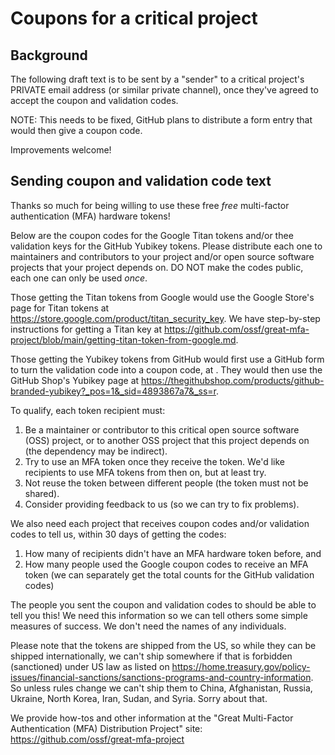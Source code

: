 # Coupons for a critical project

## Background

The following draft text is to be sent by a "sender" to a
critical project's PRIVATE email address (or similar private channel),
once they've agreed to accept the coupon and validation codes.

NOTE: This needs to be fixed, GitHub plans to distribute a form entry
that would then give a coupon code.

Improvements welcome!

## Sending coupon and validation code text

Thanks so much for being willing to use these free
*free* multi-factor authentication (MFA) hardware tokens!

Below are the coupon codes for the Google Titan tokens and/or
thee validation keys for the GitHub Yubikey tokens.
Please distribute each one to maintainers and contributors to your
project and/or open source software projects that your project depends on.
DO NOT make the codes public, each one can only be used *once*.

Those getting the Titan tokens from Google would use the Google Store's page for Titan tokens at <https://store.google.com/product/titan_security_key>.
We have step-by-step instructions for getting a Titan key at <https://github.com/ossf/great-mfa-project/blob/main/getting-titan-token-from-google.md>.

Those getting the Yubikey tokens from GitHub would first use a GitHub form to turn the validation code into a coupon code, at <???>.  They would then use the GitHub Shop's Yubikey page at <https://thegithubshop.com/products/github-branded-yubikey?_pos=1&_sid=4893867a7&_ss=r>.

To qualify, each token recipient must:

1. Be a maintainer or contributor to this critical open source software (OSS)
   project, or to another OSS project that this project depends on
   (the dependency may be indirect).
2. Try to use an MFA token once they receive the token.
   We'd like recipients to use MFA tokens from then on, but at least try.
3. Not reuse the token between different people (the token must not be shared).
4. Consider providing feedback to us (so we can try to fix problems).

We also need each project that receives coupon codes and/or validation codes
to tell us, within 30 days of getting the codes:

1. How many of recipients didn't have an MFA hardware
   token before, and
2. How many people used the Google coupon codes to receive an MFA token
   (we can separately get the total counts for the GitHub validation codes)

The people you sent the coupon and validation codes to
should be able to tell you this!
We need this information so we can tell others some simple measures of success.
We don't need the names of any individuals.

Please note that the tokens are shipped from the US, so while they
can be shipped internationally, we can't ship somewhere if that is
forbidden (sanctioned) under US law as listed on
<https://home.treasury.gov/policy-issues/financial-sanctions/sanctions-programs-and-country-information>.
So unless rules change we can't ship them to China, Afghanistan, Russia,
Ukraine, North Korea, Iran, Sudan, and Syria.  Sorry about that.

We provide how-tos and other information at the
"Great Multi-Factor Authentication (MFA) Distribution Project" site:
<https://github.com/ossf/great-mfa-project>
